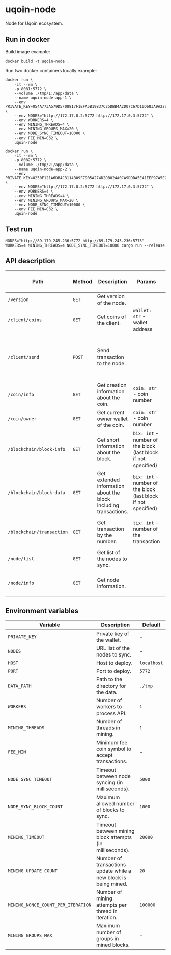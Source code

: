 # uqoin-node

Node for Uqoin ecosystem.

## Run in docker

Build image example:

```
docker build -t uqoin-node .
```

Run two docker containers locally example:

```
docker run \
    -it --rm \
    -p 8081:5772 \
    --volume ./tmp/1:/app/data \
    --name uqoin-node-app-1 \
    --env PRIVATE_KEY=054A773A579D5F08817F1EFA5B19837C25DBB4A2D07C67D10D683A9A22B6D96A \
    --env NODES="http://172.17.0.2:5772 http://172.17.0.3:5772" \
    --env WORKERS=4 \
    --env MINING_THREADS=4 \
    --env MINING_GROUPS_MAX=20 \
    --env NODE_SYNC_TIMEOUT=10000 \
    --env FEE_MIN=C32 \
    uqoin-node

docker run \
    -it --rm \
    -p 8082:5772 \
    --volume ./tmp/2:/app/data \
    --name uqoin-node-app-2 \
    --env PRIVATE_KEY=0250F121A6DB4C3114B09F7905A274D2DB024A0CA9DDDA5E41EEF97A5E26589B \
    --env NODES="http://172.17.0.2:5772 http://172.17.0.3:5772" \
    --env WORKERS=4 \
    --env MINING_THREADS=4 \
    --env MINING_GROUPS_MAX=20 \
    --env NODE_SYNC_TIMEOUT=10000 \
    --env FEE_MIN=C32 \
    uqoin-node
```

## Test run

```
NODES="http://89.179.245.236:5772 http://89.179.245.236:5773" WORKERS=4 MINING_THREADS=4 NODE_SYNC_TIMEOUT=10000 cargo run --release
```

## API description

| Path | Method | Description | Params | Input body example | Output body example |
|---|---|---|---|---|---|
| `/version` | `GET` | Get version of the node. | | | `{"version": "1.0.0"}` |
| `/client/coins` | `GET` | Get coins of the client. | `wallet: str` - wallet address | | `{35: [...], ...}` |
| `/client/send` | `POST` | Send transaction to the node. | | `[{"coin": "...", "addr": "...", "sign_r": "...", "sign_s": "..."}, ...]` | |
| `/coin/info` | `GET` | Get creation information about the coin. | `coin: str` - coin number | | `{"order": ..., "tix": ..., "bix": ...}` |
| `/coin/owner` | `GET` | Get current owner wallet of the coin. | `coin: str` - coin number | | `{"wallet": ...}` |
| `/blockchain/block-info` | `GET` | Get short information about the block. | `bix: int` - number of the block (last block if not specified) | | `{"bix": ..., "offset": ..., "hash": ...}` |
| `/blockchain/block-data` | `GET` | Get extended information about the block including transactions. | `bix: int` - number of the block (last block if not specified) | | `{"bix": ..., "block": {...}, "transactions": [...]}` |
| `/blockchain/transaction` | `GET` | Get transaction by the number. | `tix: int` - number of the transaction | | `{"coin": "...", "addr": "...", "sign_r": "...", "sign_s": "..."}` |
| `/node/list` | `GET` | Get list of the nodes to sync. | | | `[...]` |
| `/node/info` | `GET` | Get node information. | | | `{"wallet": "...", "fee": "...", "lite_mode": "..."}` |

## Environment variables

| Variable | Description | Default |
|---|---|---|
| `PRIVATE_KEY` | Private key of the wallet. | - |
| `NODES` | URL list of the nodes to sync. | - |
| `HOST` | Host to deploy. | `localhost` |
| `PORT` | Port to deploy. | `5772` |
| `DATA_PATH` | Path to the directory for the data. | `./tmp` |
| `WORKERS` | Number of workers to process API. | `1` |
| `MINING_THREADS` | Number of threads in mining. | `1` |
| `FEE_MIN` | Minimum fee coin symbol to accept transactions. | - |
| `NODE_SYNC_TIMEOUT` | Timeout between node syncing (in milliseconds). | `5000` |
| `NODE_SYNC_BLOCK_COUNT` | Maximum allowed number of blocks to sync. | `1000` |
| `MINING_TIMEOUT` | Timeout between mining block attempts (in milliseconds). | `20000` |
| `MINING_UPDATE_COUNT` | Number of transactions update while a new block is being mined. | `20` |
| `MINING_NONCE_COUNT_PER_ITERATION` | Number of mining attempts per thread in iteration. | `100000` |
| `MINING_GROUPS_MAX` | Maximum number of groups in mined blocks. | - |
